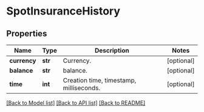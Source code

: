 # SpotInsuranceHistory

## Properties
Name | Type | Description | Notes
------------ | ------------- | ------------- | -------------
**currency** | **str** | Currency. | [optional] 
**balance** | **str** | balance. | [optional] 
**time** | **int** | Creation time, timestamp, milliseconds. | [optional] 

[[Back to Model list]](../README.md#documentation-for-models) [[Back to API list]](../README.md#documentation-for-api-endpoints) [[Back to README]](../README.md)


